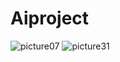 # Aiproject


![picture07](https://user-images.githubusercontent.com/128448901/226551389-b850b7bd-6110-49a1-91e4-450e1d2dfbc1.jpg)
![picture31](https://user-images.githubusercontent.com/128448901/226551426-40c8bc16-0a94-4c92-8603-4bb29f7ab7af.jpg)
